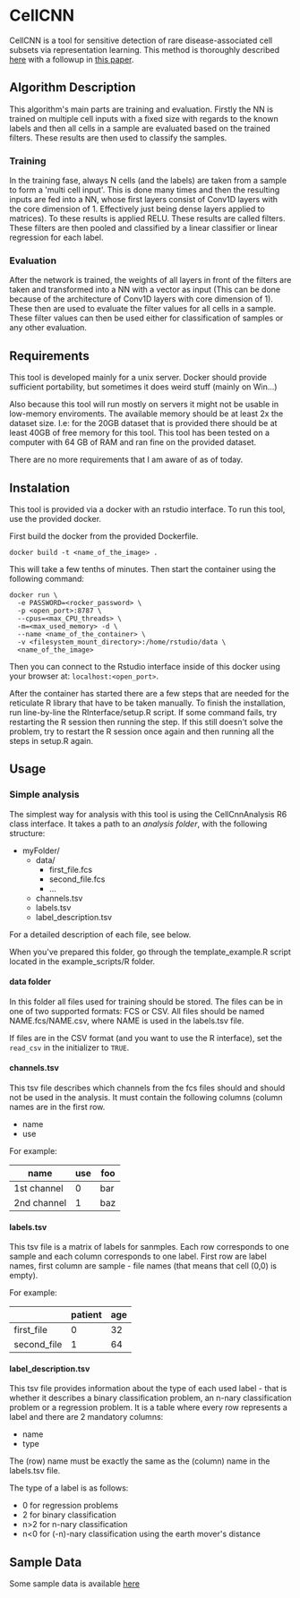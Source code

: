 # CellCNN

CellCNN is a tool for sensitive detection of rare disease-associated cell
subsets via representation learning. This method is thoroughly described
[here](https://www.nature.com/articles/ncomms14825) with a followup in [this
paper](https://www.nature.com/articles/s41467-020-18197-y).

## Algorithm Description

This algorithm's main parts are training and evaluation. Firstly the
NN is trained on multiple cell inputs with a fixed size with regards
to the known labels and then all cells in a sample are evaluated based
on the trained filters. These results are then used to classify the samples.

### Training

In the training fase, always N cells (and the labels) are taken from a sample
to form a 'multi cell input'. This is done many times and then the resulting
inputs are fed into a NN, whose first layers consist of Conv1D layers with
the core dimension of 1. Effectively just being dense layers applied
to matrices). To these results is applied RELU. These results are called filters.
These filters are then pooled and classified by a linear classifier or
linear regression for each label.

### Evaluation

After the network is trained, the weights of all layers in front of the filters
are taken and transformed into a NN with a vector as input (This can be done
because of the architecture of Conv1D layers with core dimension of 1). These
then are used to evaluate the filter values for all cells in a sample.
These filter values can then be used either for classification of samples
or any other evaluation.

## Requirements

This tool is developed mainly for a unix server. Docker should provide
sufficient portability, but sometimes it does weird stuff (mainly on Win...)

Also because this tool will run mostly on servers it might not be usable
in low-memory enviroments. The available memory should be at least 2x the
dataset size. I.e: for the 20GB dataset that is provided there should be
at least 40GB of free memory for this tool.
This tool has been tested on a computer with 64 GB of RAM and ran fine
on the provided dataset.

There are no more requirements that I am aware of as of today.

## Instalation

This tool is provided via a docker with an rstudio interface. To run this tool,
use the provided docker.

First build the docker from the provided Dockerfile.

```docker build -t <name_of_the_image> .```

This will take a few tenths of minutes. Then start the container using the following command:

```(bash)
docker run \
  -e PASSWORD=<rocker_password> \
  -p <open_port>:8787 \
  --cpus=<max_CPU_threads> \
  -m=<max_used_memory> -d \
  --name <name_of_the_container> \
  -v <filesystem_mount_directory>:/home/rstudio/data \
  <name_of_the_image>
```

Then you can connect to the Rstudio interface inside of this docker using your
browser at: `localhost:<open_port>`.

After the container has started there are a few steps that are needed for the
reticulate R library that have to be taken manually.
To finish the installation, run line-by-line the RInterface/setup.R script.
If some command fails, try restarting the R session then running the step.
If this still doesn't solve the problem, try to restart the R session once
again and then running all the steps in setup.R again.

## Usage

### Simple analysis

The simplest way for analysis with this tool is using the CellCnnAnalysis R6
class interface. It takes a path to an *analysis folder*, with the following structure:

- myFolder/
  - data/
    - first_file.fcs
    - second_file.fcs
    - ...
  - channels.tsv
  - labels.tsv
  - label_description.tsv

For a detailed description of each file, see below.

When you've prepared this folder, go through the template_example.R script
located in the example_scripts/R folder.

#### data folder

In this folder all files used for training should be stored. The files can
be in one of two supported formats: FCS or CSV.
All files should be named NAME.fcs/NAME.csv, where NAME is used in the
labels.tsv file.

If files are in the CSV format (and you want to use the R interface),
set the `read_csv` in the initializer to `TRUE`.

#### channels.tsv

This tsv file describes which channels from the fcs files should and should not
be used in the analysis. It must contain the following columns (column names
are in the first row.

- name
- use

For example:

| name        | use | foo |
|-------------|-----|-----|
| 1st channel | 0   | bar |
| 2nd channel | 1   | baz |

#### labels.tsv

This tsv file is a matrix of labels for sanmples. Each row corresponds
to one sample and each column corresponds to one label.
First row are label names, first column are sample - file names (that means
that cell (0,0) is empty).

For example:

|             | patient | age |
|-------------|---------|-----|
| first_file  | 0       | 32  |
| second_file | 1       | 64  |

#### label_description.tsv

This tsv file provides information about the type of each used label - that is
whether it describes a binary classification problem, an n-nary classification
problem or a regression problem. It is a table where every row represents
a label and there are 2 mandatory columns:

- name
- type

The (row) name must be exactly the same as the (column) name in the labels.tsv
file.

The type of a label is as follows:

- 0 for regression problems
- 2 for binary classification
- n>2 for n-nary classification
- n<0 for (-n)-nary classification using the earth mover's distance

## Sample Data

Some sample data is available [here](https://cunicz-my.sharepoint.com/:u:/g/personal/73488560_cuni_cz/EfUUA4BZVvZIn2dTGx0q-O0ByZlLn8_tJzhA-85n3viBvQ?e=lBZNs6)
